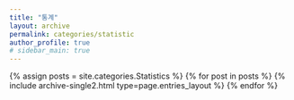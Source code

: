 ```yaml
---
title: "통계"
layout: archive
permalink: categories/statistic
author_profile: true
# sidebar_main: true
---
```



{% assign posts = site.categories.Statistics %}
{% for post in posts %} {% include archive-single2.html type=page.entries_layout %} {% endfor %}
